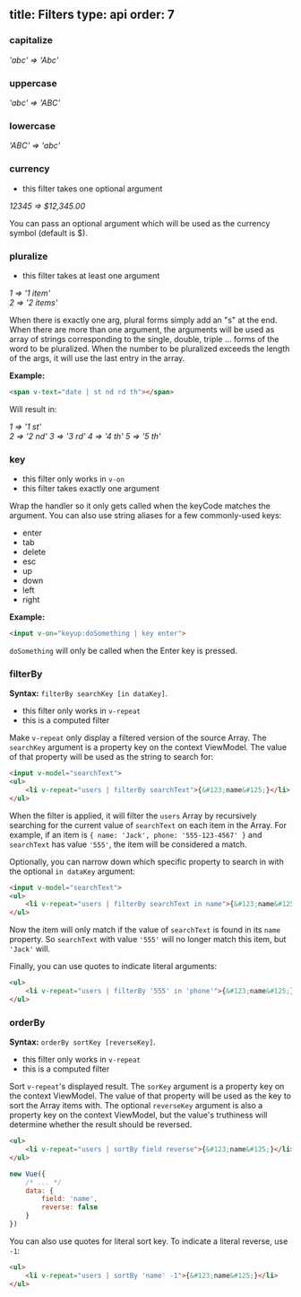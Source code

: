 title: Filters
type: api
order: 7
---

### capitalize

*'abc' => 'Abc'*

### uppercase

*'abc' => 'ABC'*

### lowercase

*'ABC' => 'abc'*

### currency

- this filter takes one optional argument

*12345 => $12,345.00*

You can pass an optional argument which will be used as the currency symbol (default is $).

### pluralize

- this filter takes at least one argument

*1 => '1 item'*  
*2 => '2 items'*

When there is exactly one arg, plural forms simply add an "s" at the end. When there are more than one argument, the arguments will be used as array of strings corresponding to the single, double, triple ... forms of the word to be pluralized. When the number to be pluralized exceeds the length of the args, it will use the last entry in the array.

**Example:**

``` html
<span v-text="date | st nd rd th"></span>
```

Will result in:

*1 => '1 st'*  
*2 => '2 nd'*
*3 => '3 rd'*
*4 => '4 th'*
*5 => '5 th'*

### key

- this filter only works in `v-on`
- this filter takes exactly one argument

Wrap the handler so it only gets called when the keyCode matches the argument. You can also use string aliases for a few commonly-used keys:

- enter
- tab
- delete
- esc
- up
- down
- left
- right

**Example:**

``` html
<input v-on="keyup:doSomething | key enter">
```

`doSomething` will only be called when the Enter key is pressed.

### filterBy

**Syntax:** `filterBy searchKey [in dataKey]`.

- this filter only works in `v-repeat`
- this is a computed filter

Make `v-repeat` only display a filtered version of the source Array. The `searchKey` argument is a property key on the context ViewModel. The value of that property will be used as the string to search for:

``` html
<input v-model="searchText">
<ul>
    <li v-repeat="users | filterBy searchText">{&#123;name&#125;}</li>
</ul>
```

When the filter is applied, it will filter the `users` Array by recursively searching for the current value of `searchText` on each item in the Array. For example, if an item is `{ name: 'Jack', phone: '555-123-4567' }` and `searchText` has value `'555'`, the item will be considered a match.

Optionally, you can narrow down which specific property to search in with the optional `in dataKey` argument:

``` html
<input v-model="searchText">
<ul>
    <li v-repeat="users | filterBy searchText in name">{&#123;name&#125;}</li>
</ul>
```

Now the item will only match if the value of `searchText` is found in its `name` property. So `searchText` with value `'555'` will no longer match this item, but `'Jack'` will.

Finally, you can use quotes to indicate literal arguments:

``` html
<ul>
    <li v-repeat="users | filterBy '555' in 'phone'">{&#123;name&#125;}</li>
</ul>
```

### orderBy

**Syntax:** `orderBy sortKey [reverseKey]`.

- this filter only works in `v-repeat`
- this is a computed filter

Sort `v-repeat`'s displayed result. The `sorKey` argument is a property key on the context ViewModel. The value of that property will be used as the key to sort the Array items with. The optional `reverseKey` argument is also a property key on the context ViewModel, but the value's truthiness will determine whether the result should be reversed.

``` html
<ul>
    <li v-repeat="users | sortBy field reverse">{&#123;name&#125;}</li>
</ul>
```

``` js
new Vue({
    /* ... */
    data: {
        field: 'name',
        reverse: false
    }
})
```

You can also use quotes for literal sort key. To indicate a literal reverse, use `-1`:

``` html
<ul>
    <li v-repeat="users | sortBy 'name' -1">{&#123;name&#125;}</li>
</ul>
```